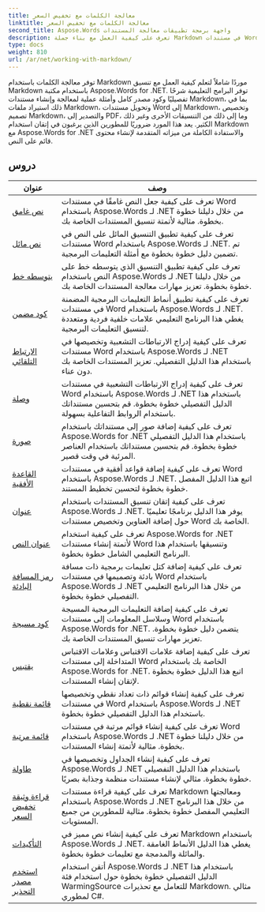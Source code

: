 ```yaml
---
title: معالجة الكلمات مع تخفيض السعر
linktitle: معالجة الكلمات مع تخفيض السعر
second_title: Aspose.Words واجهة برمجة تطبيقات معالجة المستندات
description: تعرف على كيفية العمل مع بناء جملة Markdown في مستندات Word باستخدام Aspose.Words لـ .NET من خلال هذه البرامج التعليمية خطوة بخطوة والأمثلة العملية.
type: docs
weight: 810
url: /ar/net/working-with-markdown/
---
```


توفر معالجة الكلمات باستخدام Markdown موردًا شاملاً لتعلم كيفية العمل مع تنسيق Markdown باستخدام مكتبة Aspose.Words for .NET. توفر البرامج التعليمية شرحًا تفصيليًا وكود مصدر كامل وأمثلة عملية لمعالجة وإنشاء مستندات Markdown، بما في ذلك استيراد ملفات Markdown، وتحويل مستندات Word إلى Markdown، وتخصيص تصميم Markdown، والتصدير إلى PDF، وما إلى ذلك من التنسيقات الأخرى وغير ذلك الكثير. يعد هذا المورد ضروريًا للمطورين الذين يرغبون في إتقان استخدام Markdown مع Aspose.Words for .NET والاستفادة الكاملة من ميزاته المتقدمة لإنشاء محتوى قائم على النص.

 ## دروس
| عنوان | وصف |
| --- | --- |
| [نص غامق](./bold-text/) | تعرف على كيفية جعل النص غامقًا في مستندات Word باستخدام Aspose.Words لـ .NET من خلال دليلنا خطوة بخطوة. مثالية لأتمتة تنسيق المستندات الخاصة بك. |
| [نص مائل](./italic-text/) | تعرف على كيفية تطبيق التنسيق المائل على النص في مستندات Word باستخدام Aspose.Words لـ .NET. تم تضمين دليل خطوة بخطوة مع أمثلة التعليمات البرمجية. |
| [يتوسطه خط](./strikethrough/) | تعرف على كيفية تطبيق التنسيق الذي يتوسطه خط على النص باستخدام Aspose.Words لـ .NET من خلال دليلنا خطوة بخطوة. تعزيز مهارات معالجة المستندات الخاصة بك. |
| [كود مضمن](./inline-code/) | تعرف على كيفية تطبيق أنماط التعليمات البرمجية المضمنة في مستندات Word باستخدام Aspose.Words لـ .NET. يغطي هذا البرنامج التعليمي علامات خلفية فردية ومتعددة لتنسيق التعليمات البرمجية. |
| [الارتباط التلقائي](./autolink/) | تعرف على كيفية إدراج الارتباطات التشعبية وتخصيصها في مستندات Word باستخدام Aspose.Words لـ .NET باستخدام هذا الدليل التفصيلي. تعزيز المستندات الخاصة بك دون عناء. |
| [وصلة](./link/) | تعرف على كيفية إدراج الارتباطات التشعبية في مستندات Word باستخدام Aspose.Words لـ .NET باستخدام هذا الدليل التفصيلي خطوة بخطوة. قم بتحسين مستنداتك باستخدام الروابط التفاعلية بسهولة. |
| [صورة](./image/) | تعرف على كيفية إضافة صور إلى مستنداتك باستخدام Aspose.Words for .NET باستخدام هذا الدليل التفصيلي خطوة بخطوة. قم بتحسين مستنداتك باستخدام العناصر المرئية في وقت قصير. |
| [القاعدة الأفقية](./horizontal-rule/) | تعرف على كيفية إضافة قواعد أفقية في مستندات Word باستخدام Aspose.Words لـ .NET. اتبع هذا الدليل المفصل خطوة بخطوة لتحسين تخطيط المستند. |
| [عنوان](./heading/) | تعرف على كيفية إتقان تنسيق المستندات باستخدام Aspose.Words لـ .NET. يوفر هذا الدليل برنامجًا تعليميًا حول إضافة العناوين وتخصيص مستندات Word الخاصة بك. |
| [عنوان النص](./setext-heading/) | تعرف على كيفية استخدام Aspose.Words for .NET لأتمتة إنشاء مستندات Word وتنسيقها باستخدام هذا البرنامج التعليمي الشامل خطوة بخطوة. |
| [رمز المسافة البادئة](./indented-code/) | تعرف على كيفية إضافة كتل تعليمات برمجية ذات مسافة بادئة وتصميمها في مستندات Word باستخدام Aspose.Words لـ .NET من خلال هذا البرنامج التعليمي التفصيلي خطوة بخطوة. |
| [كود مسيجة](./fenced-code/) | تعرف على كيفية إضافة التعليمات البرمجية المسيجة وسلاسل المعلومات إلى مستندات Word باستخدام Aspose.Words for .NET. يتضمن دليل خطوة بخطوة. تعزيز مهارات تنسيق المستندات الخاصة بك. |
| [يقتبس](./quote/) | تعرف على كيفية إضافة علامات الاقتباس وعلامات الاقتباس المتداخلة إلى مستندات Word الخاصة بك باستخدام Aspose.Words for .NET. اتبع هذا الدليل خطوة بخطوة لإتقان إنشاء المستندات. |
| [قائمة نقطية](./bulleted-list/) | تعرف على كيفية إنشاء قوائم ذات تعداد نقطي وتخصيصها في مستندات Word باستخدام Aspose.Words لـ .NET باستخدام هذا الدليل التفصيلي خطوة بخطوة. |
| [قائمة مرتبة](./ordered-list/) | تعرف على كيفية إنشاء قوائم مرتبة في مستندات Word باستخدام Aspose.Words لـ .NET من خلال دليلنا خطوة بخطوة. مثالية لأتمتة إنشاء المستندات. |
| [طاولة](./table/) | تعرف على كيفية إنشاء الجداول وتخصيصها في Aspose.Words لـ .NET باستخدام هذا الدليل التفصيلي خطوة بخطوة. مثالي لإنشاء مستندات منظمة وجذابة بصريًا. |
| [قراءة وثيقة تخفيض السعر](./read-markdown-document/) | تعرف على كيفية قراءة مستندات Markdown ومعالجتها باستخدام Aspose.Words لـ .NET من خلال هذا البرنامج التعليمي المفصل خطوة بخطوة. مثالية للمطورين من جميع المستويات. |
| [التأكيدات](./emphases/) | تعرف على كيفية إنشاء نص مميز في Markdown باستخدام Aspose.Words لـ .NET. يغطي هذا الدليل الأنماط الغامقة والمائلة والمدمجة مع تعليمات خطوة بخطوة. |
| [استخدم مصدر التحذير](./use-warning-source/) | أتقن استخدام Aspose.Words لـ .NET باستخدام هذا الدليل التفصيلي خطوة بخطوة حول استخدام فئة WarmingSource للتعامل مع تحذيرات Markdown. مثالي لمطوري C#. |